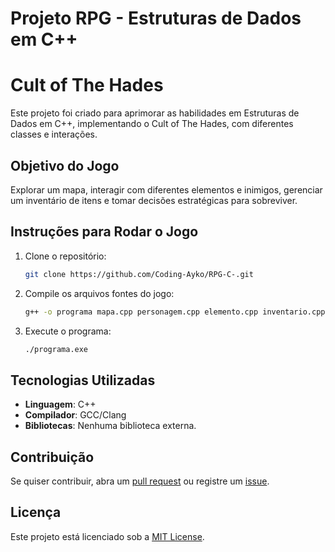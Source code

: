 # Projeto RPG - Estruturas de Dados em C++

# Cult of The Hades

Este projeto foi criado para aprimorar as habilidades em Estruturas de Dados em C++, implementando o Cult of The Hades, com diferentes classes e interações.

## Objetivo do Jogo

Explorar um mapa, interagir com diferentes elementos e inimigos, gerenciar um inventário de itens e tomar decisões estratégicas para sobreviver.

## Instruções para Rodar o Jogo

1. Clone o repositório:
   ```bash
   git clone https://github.com/Coding-Ayko/RPG-C-.git
   ```
2. Compile os arquivos fontes do jogo:
   ```bash
   g++ -o programa mapa.cpp personagem.cpp elemento.cpp inventario.cpp inimigo.cpp cgi.cpp driver.cpp
   ```
3. Execute o programa:
   ```bash
   ./programa.exe
   ```

## Tecnologias Utilizadas

- **Linguagem**: C++
- **Compilador**: GCC/Clang
- **Bibliotecas**: Nenhuma biblioteca externa.

## Contribuição

Se quiser contribuir, abra um [pull request](https://github.com/seu-usuario/projeto-jogo-aventura/pulls) ou registre um [issue](https://github.com/seu-usuario/projeto-jogo-aventura/issues).

## Licença

Este projeto está licenciado sob a [MIT License](LICENSE).
